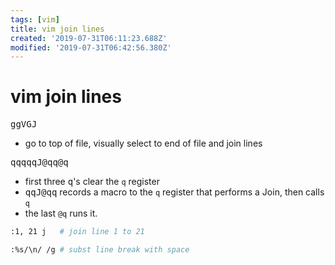 ```yaml
---
tags: [vim]
title: vim join lines
created: '2019-07-31T06:11:23.688Z'
modified: '2019-07-31T06:42:56.380Z'
---
```


# vim join lines

<kbd>ggVGJ</kbd> 
- go to top of file, visually select to end of file and join lines

<kbd>qqqqqJ@qq@q</kbd>
- first three <kbd>q</kbd>'s clear the `q` register
- <kbd>qqJ@qq</kbd> records a macro to the `q` register that performs a Join, then calls `q`
- the last `@q` runs it.

```sh
:1, 21 j   # join line 1 to 21

:%s/\n/ /g # subst line break with space
```


